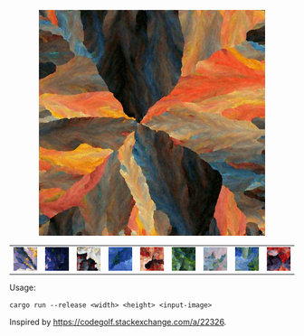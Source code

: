 <p align="center">
<img src="samples/large.jpg" alt="large"/>
<table>
<tr>
<td><img src="samples/out1.jpg" alt="out1"/></td>
<td><img src="samples/out2.jpg" alt="out2"/></td>
<td><img src="samples/out3.jpg" alt="out3"/></td>
<td><img src="samples/out4.jpg" alt="out4"/></td>
<td><img src="samples/out5.jpg" alt="out5"/></td>
<td><img src="samples/out6.jpg" alt="out6"/></td>
<td><img src="samples/out7.jpg" alt="out7"/></td>
<td><img src="samples/out8.jpg" alt="out8"/></td>
<td><img src="samples/out9.jpg" alt="out9"/></td>
</tr>
</table>
</p>

Usage:

```
cargo run --release <width> <height> <input-image>
```

Inspired by https://codegolf.stackexchange.com/a/22326.